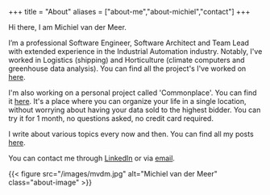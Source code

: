 +++
title = "About"
aliases = ["about-me","about-michiel","contact"]
+++

Hi there, I am Michiel van der Meer.

I’m a professional Software Engineer, Software Architect and Team Lead with extended experience in the Industrial Automation industry. Notably, I've worked in Logistics (shipping) and Horticulture (climate computers and greenhouse data analysis). You can find all the project's I've worked on [here](/projects).

I'm also working on a personal project called 'Commonplace'. You can find it [here](https://commonplace.mvdm.io). It's a place where you can organize your life in a single location, without worrying about having your data sold to the highest bidder. You can try it for 1 month, no questions asked, no credit card required.

I write about various topics every now and then. You can find all my posts [here](/blog).

You can contact me through [LinkedIn](https://www.linkedin.com/in/michielmeer/) or via [email](mailto:mvdm@hey.com).

{{< figure src="/images/mvdm.jpg" alt="Michiel van der Meer" class="about-image" >}}
